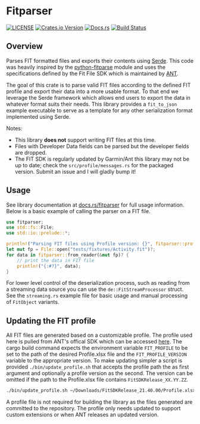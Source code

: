 # Fitparser
[![LICENSE](https://img.shields.io/badge/license-MIT-blue.svg)](LICENSE)
[![Crates.io Version](https://img.shields.io/crates/v/fitparser.svg)](https://crates.io/crates/fitparser)
[![Docs.rs](https://docs.rs/fitparser/badge.svg)](https://docs.rs/fitparser)
[![Build Status](https://travis-ci.org/stadelmanma/fitparse-rs.svg?branch=master)](https://travis-ci.org/stadelmanma/fitparse-rs)


## Overview

Parses FIT formatted files and exports their contents using
[Serde](https://github.com/serde-rs/serde). This code was heavily
inspired by the
[python-fitparse](https://github.com/dtcooper/python-fitparse) module
and uses the specifications defined by the Fit File SDK which is
maintained by [ANT](https://www.thisisant.com).

The goal of this crate is to parse valid FIT files according to the
defined FIT profile and export their data into a more usable format. To that
end we leverage the Serde framework which allows end users to export the
data in whatever format suits their needs. This library provides a
`fit_to_json` example executable to serve as a template for any
other serialization format implemented using Serde.

Notes:
 * This library **does not** support writing FIT files at this time.
 * Files with Developer Data fields can be parsed but the developer
   fields are dropped.
 * The FIT SDK is regularly updated by Garmin/Ant this library may not
   be up to date; check the `src/profile/messages.rs` for the packaged version.
   Submit an issue and I will gladly bump it!

## Usage

See library documentation at [docs.rs/fitparser](https://docs.rs/fitparser)
for full usage information. Below is a basic example of calling the parser
on a FIT file.
```rust
use fitparser;
use std::fs::File;
use std::io::prelude::*;

println!("Parsing FIT files using Profile version: {}", fitparser::profile::VERSION);
let mut fp = File::open("tests/fixtures/Activity.fit")?;
for data in fitparser::from_reader(&mut fp)? {
    // print the data in FIT file
    println!("{:#?}", data);
}
```

For lower level control of the deserialization process, such as reading from
a streaming data source you can use the `de::FitStreamProcessor` struct. See
the `streaming.rs` example file for basic usage and manual processing of
`FitObject` variants.


## Updating the FIT profile

All FIT files are generated based on a customizable profile. The profile
used here is pulled from ANT's offical SDK which can be accessed
[here](https://developer.garmin.com/fit/download/). The
cargo build command expects the environment variable `FIT_PROFILE` to be set to the
path of the desired Profile.xlsx file and the `FIT_PROFILE_VERSION` variable to
the appropriate version. To make updating simpler a script is provided
`./bin/update_profile.sh` that accepts the profile path the as first argument
and optionally a profile version as the second. The version can be omitted
if the path to the Profile.xlsx file contains `FitSDKRelease_XX.YY.ZZ`.

```sh
./bin/update_profile.sh ~/Downloads/FitSDKRelease_21.40.00/Profile.xlsx
```

A profile file is not required for building the library as the files
generated are committed to the repository. The profile only needs
updated to support custom extensions or when ANT releases an updated
version.
